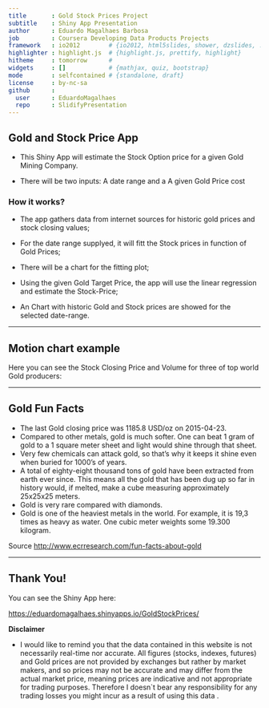 ```yaml
---
title       : Gold Stock Prices Project
subtitle    : Shiny App Presentation
author      : Eduardo Magalhaes Barbosa
job         : Coursera Developing Data Products Projects
framework   : io2012        # {io2012, html5slides, shower, dzslides, ...}
highlighter : highlight.js  # {highlight.js, prettify, highlight}
hitheme     : tomorrow      # 
widgets     : []            # {mathjax, quiz, bootstrap}
mode        : selfcontained # {standalone, draft}
license     : by-nc-sa
github      :
  user      : EduardoMagalhaes
  repo      : SlidifyPresentation
---
```



## Gold and Stock Price App

* This Shiny App will estimate the Stock Option price for a given Gold Mining Company.

* There will be two inputs: A date range and a A given Gold Price cost

### How it works?

* The app gathers data from internet sources for historic gold prices and stock closing values;

* For the date range supplyed, it will fitt the Stock prices in function of Gold Prices;

* There will be a chart for the fitting plot;

* Using the given Gold Target Price, the app will use the linear regression and estimate the Stock-Price;

* An Chart with historic Gold and Stock prices are showed for the selected date-range.

---


## Motion chart example

Here you can see the Stock Closing Price and Volume for three of top world Gold producers:



---

## Gold Fun Facts

* The last Gold closing price was 1185.8 USD/oz on 2015-04-23.
* Compared to other metals, gold is much softer. One can beat 1 gram of gold to a 1 square meter sheet and light would shine through that sheet.
* Very few chemicals can attack gold, so that’s why it keeps it shine even when buried for 1000’s of years.
* A total of eighty-eight thousand tons of gold have been extracted from earth ever since. This means all the gold that has been dug up so far in history would, if melted, make a cube measuring approximately 25x25x25 meters.
* Gold is very rare compared with diamonds.
* Gold is one of the heaviest metals in the world. For example, it is 19,3 times as heavy as water. One cubic meter weights some 19.300 kilogram.

Source http://www.ecrresearch.com/fun-facts-about-gold


---

## Thank You!


You can see the Shiny App here: 

https://eduardomagalhaes.shinyapps.io/GoldStockPrices/

<Strong>Disclaimer</Strong>

* I would like to remind you that the data contained in this website is not necessarily real-time nor accurate. All figures (stocks, indexes, futures) and Gold prices are not provided by exchanges but rather by market makers, and so prices may not be accurate and may differ from the actual market price, meaning prices are indicative and not appropriate for trading purposes. Therefore I doesn`t bear any responsibility for any trading losses you might incur as a result of using this data .

